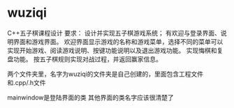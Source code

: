 # wuziqi

C++五子棋课程设计
要求：
设计并实现五子棋游戏系统；
有欢迎与登录界面、说明界面和游戏界面。
欢迎界面显示游戏的名称和游戏菜单，选择不同的菜单可以实现开始游戏、阅读游戏说明、按键功能说明以及退出游戏功能。
实现悔棋和复盘功能。
按五子棋规则实现对战过程，并返回赢家信息。

两个文件夹里，名字为wuziqi的文件夹是自己创建的，里面包含工程文件和.cpp/.h文件

mainwindow是登陆界面的类
其他界面的类名字应该很清楚了
